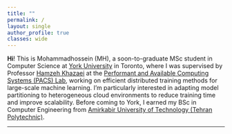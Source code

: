```yaml
---
title: ""
permalink: /
layout: single
author_profile: true
classes: wide
---
```


**Hi**! This is Mohammadhossein (MH), a soon-to-graduate MSc student in Computer Science at [York University](https://lassonde.yorku.ca/eecs/) in Toronto, where I was supervised by Professor [Hamzeh Khazaei](https://hamzehkhazaei.github.io/) at the [Performant and Available Computing Systems (PACS) Lab](https://pacs.eecs.yorku.ca/), working on efficient distributed training methods for large-scale machine learning. I’m particularly interested in adapting model partitioning to heterogeneous cloud environments to reduce training time and improve scalability. Before coming to York, I earned my BSc in Computer Engineering from [Amirkabir University of Technology (Tehran Polytechnic)](https://aut.ac.ir/en).

<!-- <a href="/assets/files/cv.pdf" class="btn btn--primary" target="_blank">Download My CV (PDF)</a> -->

---

<!-- ## Projects
- 🔬 Independent Subnet Training on Heterogeneous Clusters
- ⚙️ Kubernetes + PyTorch for Distributed ML
- 🧠 MoE Transformers from Scratch -->

<!-- ## Contact
- 📧 [mhnaderi99@gmail.com](mailto:mhnaderi99@gmail.com)
- 💼 [LinkedIn](https://linkedin.com/in/mhnaderi99)
- 💻 [GitHub](https://github.com/mhnaderi99) -->
